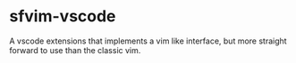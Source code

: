 # sfvim-vscode
A vscode extensions that implements a vim like interface, but more straight forward to use than the classic vim.
